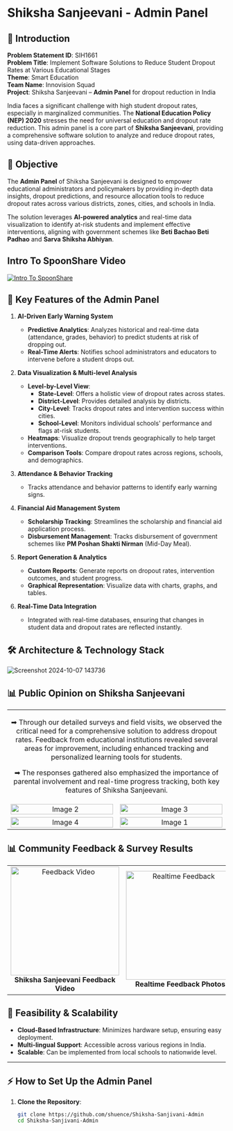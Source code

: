 # **Shiksha Sanjeevani - Admin Panel**

## 📝 **Introduction**

**Problem Statement ID**: SIH1661  
**Problem Title**: Implement Software Solutions to Reduce Student Dropout Rates at Various Educational Stages  
**Theme**: Smart Education  
**Team Name**: Innovision Squad  
**Project**: Shiksha Sanjeevani – **Admin Panel** for dropout reduction in India

India faces a significant challenge with high student dropout rates, especially in marginalized communities. The **National Education Policy (NEP) 2020** stresses the need for universal education and dropout rate reduction. This admin panel is a core part of **Shiksha Sanjeevani**, providing a comprehensive software solution to analyze and reduce dropout rates, using data-driven approaches.

## 🎯 **Objective**

The **Admin Panel** of Shiksha Sanjeevani is designed to empower educational administrators and policymakers by providing in-depth data insights, dropout predictions, and resource allocation tools to reduce dropout rates across various districts, zones, cities, and schools in India.

The solution leverages **AI-powered analytics** and real-time data visualization to identify at-risk students and implement effective interventions, aligning with government schemes like **Beti Bachao Beti Padhao** and **Sarva Shiksha Abhiyan**.

## Intro To SpoonShare Video

[![Intro To SpoonShare](https://i.postimg.cc/DyxhVPcg/youtube-thumbnail-1.png)
]([https://youtu.be/COQflZiXL4E](https://www.youtube.com/watch?v=cYP71cEpH60))

## 🚀 **Key Features of the Admin Panel**

1. **AI-Driven Early Warning System**  
   - **Predictive Analytics**: Analyzes historical and real-time data (attendance, grades, behavior) to predict students at risk of dropping out.
   - **Real-Time Alerts**: Notifies school administrators and educators to intervene before a student drops out.
  
2. **Data Visualization & Multi-level Analysis**  
   - **Level-by-Level View**: 
     - **State-Level**: Offers a holistic view of dropout rates across states.
     - **District-Level**: Provides detailed analysis by districts.
     - **City-Level**: Tracks dropout rates and intervention success within cities.
     - **School-Level**: Monitors individual schools' performance and flags at-risk students.
   - **Heatmaps**: Visualize dropout trends geographically to help target interventions.
   - **Comparison Tools**: Compare dropout rates across regions, schools, and demographics.

3. **Attendance & Behavior Tracking**  
   - Tracks attendance and behavior patterns to identify early warning signs.

4. **Financial Aid Management System**  
   - **Scholarship Tracking**: Streamlines the scholarship and financial aid application process.
   - **Disbursement Management**: Tracks disbursement of government schemes like **PM Poshan Shakti Nirman** (Mid-Day Meal).

5. **Report Generation & Analytics**  
   - **Custom Reports**: Generate reports on dropout rates, intervention outcomes, and student progress.
   - **Graphical Representation**: Visualize data with charts, graphs, and tables.

6. **Real-Time Data Integration**  
   - Integrated with real-time databases, ensuring that changes in student data and dropout rates are reflected instantly.

## 🛠️ **Architecture & Technology Stack**

![Screenshot 2024-10-07 143736](https://github.com/user-attachments/assets/70ace467-61b4-4875-a57b-82ab71c1b155)

## 📊 Public Opinion on Shiksha Sanjeevani

<table style="width: 100%; border-collapse: collapse;">
  <tr>
    <td colspan="2" style="text-align: center;">
      <p>➡ Through our detailed surveys and field visits, we observed the critical need for a comprehensive solution to address dropout rates. Feedback from educational institutions revealed several areas for improvement, including enhanced tracking and personalized learning tools for students.</p>
      <p>➡ The responses gathered also emphasized the importance of parental involvement and real-time progress tracking, both key features of Shiksha Sanjeevani.</p>
    </td>
  </tr>
  <tr>
    <td style="width: 50%; text-align: center;">
      <img src="https://i.postimg.cc/SJN6xp9z/image.png" alt="Image 2" style="width: 100%; height: auto;">
    </td>
    <td style="width: 50%; text-align: center;">
      <img src="https://i.postimg.cc/mzy9Td2w/image.png" alt="Image 3" style="width: 100%; height: auto;">  
    </td>
  </tr>
  <tr>
    <td style="width: 50%; text-align: center;">
      <img src="https://i.postimg.cc/S2gKZHxw/image.png" alt="Image 4" style="width: 100%; height: auto;">
    </td>
    <td style="width: 50%; text-align: center;">
      <img src="https://i.postimg.cc/KRbSg1YH/image.png" alt="Image 1" style="width: 100%; height: auto;">
    </td>
  </tr>
</table>






## 📊 Community Feedback & Survey Results

<table>
  <tr>
    <td align="center">
      <a href="https://youtu.be/gYjR6zsZcd0" target="_blank">
        <img src="https://i.postimg.cc/vHQ7NSf2/image.png" alt="Feedback Video" width="250">
      </a>
      <br>
      <b>Shiksha Sanjeevani Feedback Video</b>
    </td>
    <td align="center">
      <a href="https://photos.app.goo.gl/x91E3NJ3JcX94yoM6" target="_blank">
        <img src="https://i.postimg.cc/Pq2jnqqv/IMG20240502113610.jpg" alt="Realtime Feedback" width="250">
      </a>
      <br>
      <b>Realtime Feedback Photos</b>
    </td>
    <td align="center">
      <a href="https://drive.google.com/file/d/1q9LeB-AVDsXh8Wi0wNFbHtjDgMsyDyjC/view?usp=drivesdk" target="_blank">
        <img src="https://i.postimg.cc/vHQ7NSf2/image.png" alt="Survey Report" width="250">
      </a>
      <br>
      <b>Survey Report</b>
    </td>
  </tr>
</table>


## 🏅 **Feasibility & Scalability**

- **Cloud-Based Infrastructure**: Minimizes hardware setup, ensuring easy deployment.
- **Multi-lingual Support**: Accessible across various regions in India.
- **Scalable**: Can be implemented from local schools to nationwide level.

---

## ⚡ **How to Set Up the Admin Panel**

1. **Clone the Repository**:
   ```bash
   git clone https://github.com/shuence/Shiksha-Sanjivani-Admin
   cd Shiksha-Sanjivani-Admin
